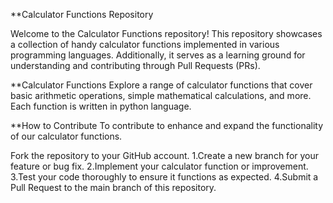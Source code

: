 **Calculator Functions Repository

Welcome to the Calculator Functions repository! This repository showcases a collection of handy calculator functions implemented in various programming languages. Additionally, it serves as a learning ground for understanding and contributing through Pull Requests (PRs).

**Calculator Functions
Explore a range of calculator functions that cover basic arithmetic operations, simple  mathematical calculations, and more. 
Each function is written in python language.

**How to Contribute
To  contribute to enhance and expand the functionality of our calculator functions.

Fork the repository to your GitHub account.
  1.Create a new branch for your feature or bug fix.
  2.Implement your calculator function or improvement.
  3.Test your code thoroughly to ensure it functions as expected.
  4.Submit a Pull Request to the main branch of this repository.
